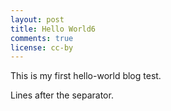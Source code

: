 ```yaml
---
layout: post
title: Hello World6
comments: true
license: cc-by
---
```

This is my first hello-world blog test.

<!--more-->

Lines after the separator.
